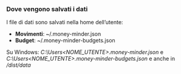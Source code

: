 ### Dove vengono salvati i dati
I file di dati sono salvati nella home dell’utente:

- **Movimenti**: ~/.money-minder.json
- **Budget**: ~/.money-minder-budgets.json

Su Windows: *C:\Users\<NOME_UTENTE>\.money-minder.json* e *C:\Users\<NOME_UTENTE>\.money-minder-budgets.json*
e anche in */dist/data*